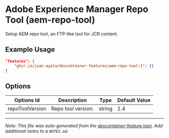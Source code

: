 
# Adobe Experience Manager Repo Tool (aem-repo-tool)

Setup AEM repo tool, an FTP-like tool for JCR content.

## Example Usage

```json
"features": {
    "ghcr.io/juan-ayala/devcontainer-features/aem-repo-tool:1": {}
}
```

## Options

| Options Id | Description | Type | Default Value |
|-----|-----|-----|-----|
| repoToolVersion | Repo tool version. | string | 1.4 |



---

_Note: This file was auto-generated from the [devcontainer-feature.json](https://github.com/juan-ayala/devcontainer-features/blob/main/src/aem-repo-tool/devcontainer-feature.json).  Add additional notes to a `NOTES.md`._
